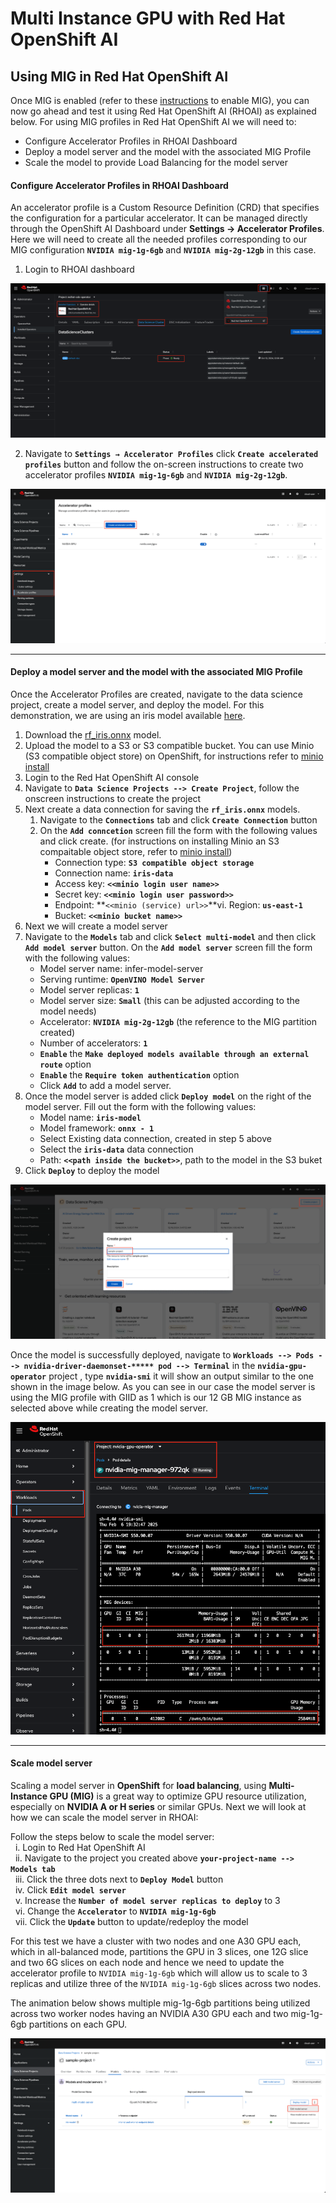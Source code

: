 # Multi Instance GPU with Red Hat OpenShift AI

## Using MIG in Red Hat OpenShift AI
Once MIG is enabled (refer to these [instructions](https://github.com/rohitralhan/RHOAI-NVIDIA-MIG-GPU/blob/main/README.md) to enable MIG), you can now go ahead and test it using Red Hat OpenShift AI (RHOAI) as explained below.
For using MIG profiles in Red Hat OpenShift AI we will need to:

 - Configure Accelerator Profiles in RHOAI Dashboard
 - Deploy a model server and the model with the associated MIG Profile
 - Scale the model to provide Load Balancing for the model server

#### Configure Accelerator Profiles in RHOAI Dashboard
An accelerator profile is a Custom Resource Definition (CRD) that specifies the configuration for a particular accelerator. It can be managed directly through the OpenShift AI Dashboard under **Settings → Accelerator Profiles**. Here we will need to create all the needed profiles corresponding to our MIG configuration **```NVIDIA mig-1g-6gb```** and **```NVIDIA mig-2g-12gb```** in this case.

 1. Login to RHOAI dashboard
 
![Login to RHOAI](https://raw.githubusercontent.com/rohitralhan/MIG-with-RHOAI/refs/heads/main/images/RHOAILoginOut.gif)

 2. Navigate to **`Settings → Accelerator Profiles`** click **`Create accelerated profiles`** button and follow the on-screen instructions to create two accelerator profiles **```NVIDIA mig-1g-6gb```** and **```NVIDIA mig-2g-12gb```**.

![Accelerator Profiles](https://raw.githubusercontent.com/rohitralhan/MIG-with-RHOAI/refs/heads/main/images/CreateAccProfileOut.gif)

---
#### Deploy a model server and the model with the associated MIG Profile
Once the Accelerator Profiles are created, navigate to the data science project, create a model server, and deploy the model. 
For this demonstration, we are using an iris model available [here](https://github.com/rohitralhan/MIG-with-RHOAI/raw/refs/heads/main/models/rf_iris.onnx). 

 1. Download the [rf_iris.onnx](https://github.com/rohitralhan/MIG-with-RHOAI/raw/refs/heads/main/models/rf_iris.onnx) model.
 2. Upload the model to a S3 or S3 compatible bucket. You can use Minio (S3 compatible object store) on OpenShift, for instructions refer to [minio install](https://ai-on-openshift.io/tools-and-applications/minio/minio/) 
 3. Login to the Red Hat OpenShift AI console 
 4. Navigate to **`Data Science Projects --> Create Project`**, follow the onscreen instructions to create the project
 5. Next create a data connection for saving the **`rf_iris.onnx`** models.
	 1. Navigate to the **`Connections`** tab and click **`Create Connection`** button
	 2. On the **`Add conncetion`** screen fill the form with the following values and click create. (for instructions on installing Minio an S3 compaitable object store, refer to [minio install](https://ai-on-openshift.io/tools-and-applications/minio/minio/))
	     - Connection type: **`S3 compatible object storage`**
	     - Connection name: **`iris-data`**
	     - Access key: **`<<minio login user name>>`**
	     - Secret key: **`<<minio login user password>>`**
	     - Endpoint: **`<<minio (service) url>>`**vi. Region: **`us-east-1`**
	     - Bucket: **`<<minio bucket name>>`**
 6. Next we will create a model server 
 7. Navigate to the **`Models`** tab and click **`Select multi-model`** and then click **`Add model server`** button. On the **`Add model server`** screen fill the form with the following values:
	- Model server name: infer-model-server
	- Serving runtime: **`OpenVINO Model Server`**
	- Model server replicas: **`1`**
	- Model server size: **`Small`** (this can be adjusted according to the model needs)
	- Accelerator: **`NVIDIA mig-2g-12gb`** (the reference to the MIG partition created)
	- Number of accelerators: **`1`**
	- **`Enable`** the **`Make deployed models available through an external route`** option
	- **`Enable`** the **`Require token authentication`** option
 	- Click **```Add```** to add a model server.
 8. Once the model server is added click **`Deploy model`** on the right of the model server. Fill out the form with the following values:
	- Model name:  **`iris-model`**
	- Model framework:  **`onnx - 1`**
	- Select  Existing data connection, created in step 5 above
	- Select the  **`iris-data`**  data connection
	- Path:  **`<<path inside the bucket>>`**, path to the model in the S3 buket
9. Click **`Deploy`** to deploy the model

![Model Deployment](https://raw.githubusercontent.com/rohitralhan/MIG-with-RHOAI/refs/heads/main/images/DeployOut.gif)

Once the model is successfully deployed, navigate to  **```Workloads --> Pods --> nvidia-driver-daemonset-***** pod --> Terminal```** in the **```nvidia-gpu-operator```** project ,  type **```nvidia-smi```** it will show an output similar to the one shown in the image below. As you can see in our case the model server is using the MIG profile with GIID as 1 which is our 12 GB MIG instance as selected above while creating the model server.

![NVIDIA SMI Output](https://raw.githubusercontent.com/rohitralhan/MIG-with-RHOAI/refs/heads/main/images/NvidiaMig-2g.png)

---
#### Scale model server
Scaling a model server in **OpenShift** for **load balancing**, using **Multi-Instance GPU (MIG)** is a great way to optimize GPU resource utilization, especially on **NVIDIA  A or H series** or similar GPUs. Next we will look at how we can scale the model server in RHOAI:

Follow the steps below to scale the model server:<BR>
&nbsp;&nbsp;i. Login to Red Hat OpenShift AI<BR>
&nbsp;&nbsp;ii. Navigate to the project you created above **```your-project-name --> Models tab```**<BR>
&nbsp;&nbsp;iii. Click the three dots next to **```Deploy Model```** button<BR>
&nbsp;&nbsp;iv. Click **```Edit model server```**<BR>
&nbsp;&nbsp;v. Increase the **```Number of model server replicas to deploy```** to 3<BR>
&nbsp;&nbsp;vi. Change the **```Accelerator```** to **```NVIDIA mig-1g-6gb```**<BR>
&nbsp;&nbsp;vii. Click the **```Update```** button to update/redeploy the model<BR>

For this test we have a cluster with two nodes and one A30 GPU each, which in all-balanced mode, partitions the GPU in 3 slices, one 12G slice and two 6G slices on each node and hence we need to update the accelerator profile to `NVIDIA mig-1g-6gb` which will allow us to scale to 3 replicas and utilize three of the `NVIDIA mig-1g-6gb` slices across two nodes.

The animation below shows multiple mig-1g-6gb partitions being utilized across two worker nodes having an NVIDIA A30 GPU each and two mig-1g-6gb partitions on each GPU.

![Scale model server](https://raw.githubusercontent.com/rohitralhan/MIG-with-RHOAI/refs/heads/main/images/ScaleDeployOut.gif)
